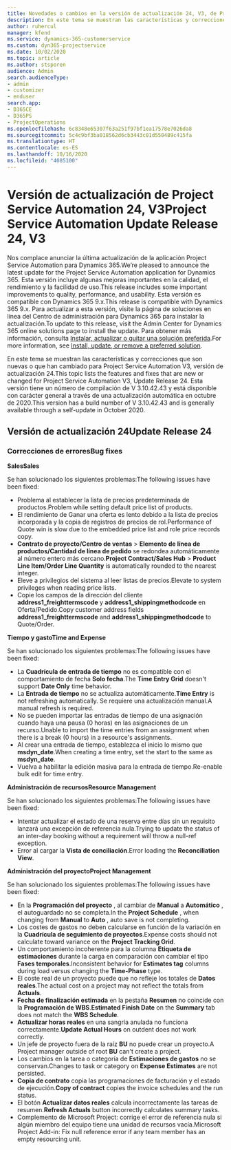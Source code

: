 ```yaml
---
title: Novedades o cambios en la versión de actualización 24, V3, de Project Service Automation
description: En este tema se muestran las características y correcciones que están disponibles en la versión de actualización 24, V3, de Project Service Automation.
author: ruhercul
manager: kfend
ms.service: dynamics-365-customerservice
ms.custom: dyn365-projectservice
ms.date: 10/02/2020
ms.topic: article
ms.author: stsporen
audience: Admin
search.audienceType:
- admin
- customizer
- enduser
search.app:
- D365CE
- D365PS
- ProjectOperations
ms.openlocfilehash: 6c8348e65307f63a251f97bf1ea17578e7026da8
ms.sourcegitcommit: 5c4c9bf3ba018562d6cb3443c01d550489c415fa
ms.translationtype: HT
ms.contentlocale: es-ES
ms.lasthandoff: 10/16/2020
ms.locfileid: "4085100"
---
```

# <a name="project-service-automation-update-release-24-v3"></a><span data-ttu-id="7a17c-103">Versión de actualización de Project Service Automation 24, V3</span><span class="sxs-lookup"><span data-stu-id="7a17c-103">Project Service Automation Update Release 24, V3</span></span>

<span data-ttu-id="7a17c-104">Nos complace anunciar la última actualización de la aplicación Project Service Automation para Dynamics 365.</span><span class="sxs-lookup"><span data-stu-id="7a17c-104">We’re pleased to announce the latest update for the Project Service Automation application for Dynamics 365.</span></span> <span data-ttu-id="7a17c-105">Esta versión incluye algunas mejoras importantes en la calidad, el rendimiento y la facilidad de uso.</span><span class="sxs-lookup"><span data-stu-id="7a17c-105">This release includes some important improvements to quality, performance, and usability.</span></span> <span data-ttu-id="7a17c-106">Esta versión es compatible con Dynamics 365 9.x.</span><span class="sxs-lookup"><span data-stu-id="7a17c-106">This release is compatible with Dynamics 365 9.x.</span></span> <span data-ttu-id="7a17c-107">Para actualizar a esta versión, visite la página de soluciones en línea del Centro de administración para Dynamics 365 para instalar la actualización.</span><span class="sxs-lookup"><span data-stu-id="7a17c-107">To update to this release, visit the Admin Center for Dynamics 365 online solutions page to install the update.</span></span> <span data-ttu-id="7a17c-108">Para obtener más información, consulta [Instalar, actualizar o quitar una solución preferida](https://docs.microsoft.com/power-platform/admin/install-remove-preferred-solution).</span><span class="sxs-lookup"><span data-stu-id="7a17c-108">For more information, see [Install, update, or remove a preferred solution](https://docs.microsoft.com/power-platform/admin/install-remove-preferred-solution).</span></span>

<span data-ttu-id="7a17c-109">En este tema se muestran las características y correcciones que son nuevas o que han cambiado para Project Service Automation V3, versión de actualización 24.</span><span class="sxs-lookup"><span data-stu-id="7a17c-109">This topic lists the features and fixes that are new or changed for Project Service Automation V3, Update Release 24.</span></span> <span data-ttu-id="7a17c-110">Esta versión tiene un número de compilación de V 3.10.42.43 y está disponible con carácter general a través de una actualización automática en octubre de 2020.</span><span class="sxs-lookup"><span data-stu-id="7a17c-110">This version has a build number of V 3.10.42.43 and is generally available through a self-update in October 2020.</span></span>

## <a name="update-release-24"></a><span data-ttu-id="7a17c-111">Versión de actualización 24</span><span class="sxs-lookup"><span data-stu-id="7a17c-111">Update Release 24</span></span>

### <a name="bug-fixes"></a><span data-ttu-id="7a17c-112">Correcciones de errores</span><span class="sxs-lookup"><span data-stu-id="7a17c-112">Bug fixes</span></span>

<span data-ttu-id="7a17c-113">**Sales**</span><span class="sxs-lookup"><span data-stu-id="7a17c-113">**Sales**</span></span>

<span data-ttu-id="7a17c-114">Se han solucionado los siguientes problemas:</span><span class="sxs-lookup"><span data-stu-id="7a17c-114">The following issues have been fixed:</span></span>

- <span data-ttu-id="7a17c-115">Problema al establecer la lista de precios predeterminada de productos.</span><span class="sxs-lookup"><span data-stu-id="7a17c-115">Problem while setting default price list of products.</span></span>
- <span data-ttu-id="7a17c-116">El rendimiento de Ganar una oferta es lento debido a la lista de precios incorporada y la copia de registros de precios de rol.</span><span class="sxs-lookup"><span data-stu-id="7a17c-116">Performance of Quote win is slow due to the embedded price list and role price records copy.</span></span>
- <span data-ttu-id="7a17c-117">**Contrato de proyecto/Centro de ventas** > **Elemento de línea de productos/Cantidad de línea de pedido** se redondea automáticamente al número entero más cercano.</span><span class="sxs-lookup"><span data-stu-id="7a17c-117">**Project Contract/Sales Hub** > **Product Line Item/Order Line Quantity** is automatically rounded to the nearest integer.</span></span>
- <span data-ttu-id="7a17c-118">Eleve a privilegios del sistema al leer listas de precios.</span><span class="sxs-lookup"><span data-stu-id="7a17c-118">Elevate to system privileges when reading price lists.</span></span>
- <span data-ttu-id="7a17c-119">Copie los campos de la dirección del cliente **address1_freighttermscode** y **address1_shippingmethodcode** en Oferta/Pedido.</span><span class="sxs-lookup"><span data-stu-id="7a17c-119">Copy customer address fields **address1_freighttermscode** and **address1_shippingmethodcode** to Quote/Order.</span></span> 


<span data-ttu-id="7a17c-120">**Tiempo y gasto**</span><span class="sxs-lookup"><span data-stu-id="7a17c-120">**Time and Expense**</span></span>

<span data-ttu-id="7a17c-121">Se han solucionado los siguientes problemas:</span><span class="sxs-lookup"><span data-stu-id="7a17c-121">The following issues have been fixed:</span></span>

- <span data-ttu-id="7a17c-122">La **Cuadrícula de entrada de tiempo** no es compatible con el comportamiento de fecha **Solo fecha**.</span><span class="sxs-lookup"><span data-stu-id="7a17c-122">The **Time Entry Grid** doesn't support **Date Only** time behavior.</span></span>
- <span data-ttu-id="7a17c-123">La **Entrada de tiempo** no se actualiza automáticamente.</span><span class="sxs-lookup"><span data-stu-id="7a17c-123">**Time Entry** is not refreshing automatically.</span></span> <span data-ttu-id="7a17c-124">Se requiere una actualización manual.</span><span class="sxs-lookup"><span data-stu-id="7a17c-124">A manual refresh is required.</span></span>
- <span data-ttu-id="7a17c-125">No se pueden importar las entradas de tiempo de una asignación cuando haya una pausa (0 horas) en las asignaciones de un recurso.</span><span class="sxs-lookup"><span data-stu-id="7a17c-125">Unable to import the time entries from an assignment when there is a break (0 hours) in a resource's assignments.</span></span>
- <span data-ttu-id="7a17c-126">Al crear una entrada de tiempo, establezca el inicio lo mismo que **msdyn_date**.</span><span class="sxs-lookup"><span data-stu-id="7a17c-126">When creating a time entry, set the start to the same as **msdyn_date**.</span></span>
- <span data-ttu-id="7a17c-127">Vuelva a habilitar la edición masiva para la entrada de tiempo.</span><span class="sxs-lookup"><span data-stu-id="7a17c-127">Re-enable bulk edit for time entry.</span></span>

<span data-ttu-id="7a17c-128">**Administración de recursos**</span><span class="sxs-lookup"><span data-stu-id="7a17c-128">**Resource Management**</span></span>

<span data-ttu-id="7a17c-129">Se han solucionado los siguientes problemas:</span><span class="sxs-lookup"><span data-stu-id="7a17c-129">The following issues have been fixed:</span></span>

- <span data-ttu-id="7a17c-130">Intentar actualizar el estado de una reserva entre días sin un requisito lanzará una excepción de referencia nula.</span><span class="sxs-lookup"><span data-stu-id="7a17c-130">Trying to update the status of an inter-day booking without a requirement will throw a null-ref exception.</span></span>
- <span data-ttu-id="7a17c-131">Error al cargar la **Vista de conciliación**.</span><span class="sxs-lookup"><span data-stu-id="7a17c-131">Error loading the **Reconciliation View**.</span></span>


<span data-ttu-id="7a17c-132">**Administración del proyecto**</span><span class="sxs-lookup"><span data-stu-id="7a17c-132">**Project Management**</span></span>

<span data-ttu-id="7a17c-133">Se han solucionado los siguientes problemas:</span><span class="sxs-lookup"><span data-stu-id="7a17c-133">The following issues have been fixed:</span></span>

- <span data-ttu-id="7a17c-134">En la **Programación del proyecto** , al cambiar de **Manual** a **Automático** , el autoguardado no se completa.</span><span class="sxs-lookup"><span data-stu-id="7a17c-134">In the **Project Schedule** , when changing from **Manual** to **Auto** , auto save is not completing.</span></span>
- <span data-ttu-id="7a17c-135">Los costes de gastos no deben calcularse en función de la variación en la **Cuadrícula de seguimiento de proyectos**.</span><span class="sxs-lookup"><span data-stu-id="7a17c-135">Expense costs should not calculate toward variance on the **Project Tracking Grid**.</span></span>
- <span data-ttu-id="7a17c-136">Un comportamiento incoherente para la columna **Etiqueta de estimaciones** durante la carga en comparación con cambiar el tipo **Fases temporales**.</span><span class="sxs-lookup"><span data-stu-id="7a17c-136">Inconsistent behavior for **Estimates tag** columns during load versus changing the **Time-Phase** type.</span></span>
- <span data-ttu-id="7a17c-137">El coste real de un proyecto puede que no refleje los totales de **Datos reales**.</span><span class="sxs-lookup"><span data-stu-id="7a17c-137">The actual cost on a project may not reflect the totals from **Actuals**.</span></span>
- <span data-ttu-id="7a17c-138">**Fecha de finalización estimada** en la pestaña **Resumen** no coincide con la **Programación de WBS**.</span><span class="sxs-lookup"><span data-stu-id="7a17c-138">**Estimated Finish Date** on the **Summary** tab does not match the **WBS Schedule**.</span></span>
- <span data-ttu-id="7a17c-139">**Actualizar horas reales** en una sangría anulada no funciona correctamente.</span><span class="sxs-lookup"><span data-stu-id="7a17c-139">**Update Actual Hours** on outdent does not work correctly.</span></span>
- <span data-ttu-id="7a17c-140">Un jefe de proyecto fuera de la raíz **BU** no puede crear un proyecto.</span><span class="sxs-lookup"><span data-stu-id="7a17c-140">A Project manager outside of root **BU** can't create a project.</span></span>
- <span data-ttu-id="7a17c-141">Los cambios en la tarea o categoría de **Estimaciones de gastos** no se conservan.</span><span class="sxs-lookup"><span data-stu-id="7a17c-141">Changes to task or category on **Expense Estimates** are not persisted.</span></span>
- <span data-ttu-id="7a17c-142">**Copia de contrato** copia las programaciones de facturación y el estado de ejecución.</span><span class="sxs-lookup"><span data-stu-id="7a17c-142">**Copy of contract** copies the invoice schedules and the run status.</span></span>
- <span data-ttu-id="7a17c-143">El botón **Actualizar datos reales** calcula incorrectamente las tareas de resumen.</span><span class="sxs-lookup"><span data-stu-id="7a17c-143">**Refresh Actuals** button incorrectly calculates summary tasks.</span></span>
- <span data-ttu-id="7a17c-144">Complemento de Microsoft Project: corrige el error de referencia nula si algún miembro del equipo tiene una unidad de recursos vacía.</span><span class="sxs-lookup"><span data-stu-id="7a17c-144">Microsoft Project Add-in: Fix null reference error if any team member has an empty resourcing unit.</span></span>


